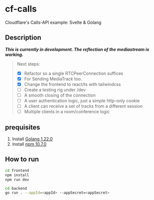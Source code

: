 # cf-calls

Cloudflare's Calls-API example: Svelte &amp; Golang

## Description

**_This is currently in development. The reflection of the mediastream is working._**

> Next steps:
>
> - [x] Refactor so a single RTCPeerConnection suffices
> - [x] For Sending MediaTrack too.
> - [x] Change the frontend to react/ts with tailwindcss
> - [ ] Create a testing rig under /dev
> - [ ] A smooth closing of the connection
> - [ ] A user authentication logic, just a simple http-only cookie
> - [ ] A client can receive a set of tracks from a different session
> - [ ] Multiple clients in a room/conference logic

## prequisites

1. Install [Golang 1.22.0](https://golang.org/doc/install)
2. Install [npm 10.7.0](https://www.npmjs.com/get-npm)

## How to run

```bash
cd frontend
npm install
npm run dev
```

```bash
cd backend
go run . --appId=<appId> --appSecret=<appSecret>

```

```

```
